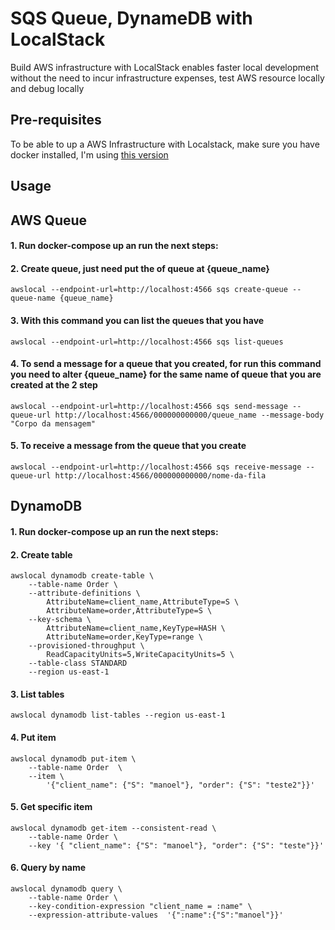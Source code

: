 
# SQS Queue, DynameDB with LocalStack
Build AWS infrastructure with LocalStack enables faster local development without the need to incur infrastructure expenses, test AWS resource locally and debug locally

## Pre-requisites
To be able to up a AWS Infrastructure with Localstack, make sure you have docker installed, I'm using [this version](https://www.docker.com/products/docker-desktop/)

## Usage

## AWS Queue 
#### 1. Run docker-compose up an run the next steps:

#### 2. Create queue, just need put the of queue at {queue_name}
```awscli
awslocal --endpoint-url=http://localhost:4566 sqs create-queue --queue-name {queue_name}
```

#### 3. With this command you can list the queues that you have
```awscli
awslocal --endpoint-url=http://localhost:4566 sqs list-queues
```

#### 4. To send a message for a queue that you created, for run this command you need to alter {queue_name} for the same name of queue that you are created at the 2 step
```awscli
awslocal --endpoint-url=http://localhost:4566 sqs send-message --queue-url http://localhost:4566/000000000000/queue_name --message-body "Corpo da mensagem"
```

#### 5. To receive a message from the queue that you create
```awscli
awslocal --endpoint-url=http://localhost:4566 sqs receive-message --queue-url http://localhost:4566/000000000000/nome-da-fila
```

## DynamoDB

#### 1. Run docker-compose up an run the next steps:

#### 2. Create table
```awscli
awslocal dynamodb create-table \
    --table-name Order \
    --attribute-definitions \
        AttributeName=client_name,AttributeType=S \
        AttributeName=order,AttributeType=S \
    --key-schema \
        AttributeName=client_name,KeyType=HASH \
        AttributeName=order,KeyType=range \
    --provisioned-throughput \
        ReadCapacityUnits=5,WriteCapacityUnits=5 \
    --table-class STANDARD
    --region us-east-1
```

#### 3. List tables
```awscli
awslocal dynamodb list-tables --region us-east-1
```
#### 4. Put item
```awscli
awslocal dynamodb put-item \
    --table-name Order  \
    --item \
        '{"client_name": {"S": "manoel"}, "order": {"S": "teste2"}}'
```

#### 5. Get specific item
```awscli
awslocal dynamodb get-item --consistent-read \
    --table-name Order \
    --key '{ "client_name": {"S": "manoel"}, "order": {"S": "teste"}}'
```

#### 6. Query by name 
```awscli
awslocal dynamodb query \
    --table-name Order \
    --key-condition-expression "client_name = :name" \
    --expression-attribute-values  '{":name":{"S":"manoel"}}'
```